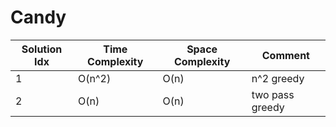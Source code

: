 # Candy

| Solution Idx | Time Complexity | Space Complexity | Comment         |
| ------------ | --------------- | ---------------- | --------------- |
| 1            | O(n^2)          | O(n)             | n^2 greedy      |
| 2            | O(n)            | O(n)             | two pass greedy |
